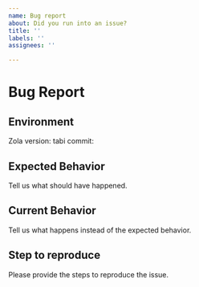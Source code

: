 ```yaml
---
name: Bug report
about: Did you run into an issue?
title: ''
labels: ''
assignees: ''

---
```


# Bug Report

## Environment

Zola version: 
tabi commit: 

## Expected Behavior
Tell us what should have happened.

## Current Behavior
Tell us what happens instead of the expected behavior.

## Step to reproduce
Please provide the steps to reproduce the issue.

